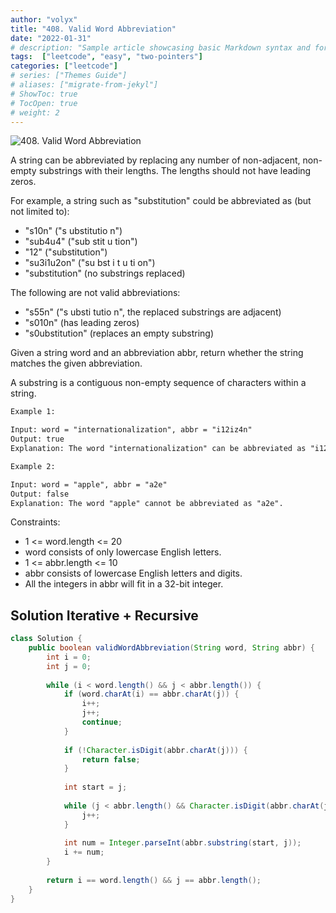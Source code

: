 ```yaml
---
author: "volyx"
title: "408. Valid Word Abbreviation"
date: "2022-01-31"
# description: "Sample article showcasing basic Markdown syntax and formatting for HTML elements."
tags:  ["leetcode", "easy", "two-pointers"]
categories: ["leetcode"]
# series: ["Themes Guide"]
# aliases: ["migrate-from-jekyl"]
# ShowToc: true
# TocOpen: true
# weight: 2
---
```


![408. Valid Word Abbreviation](https://leetcode.com/problems/valid-word-abbreviation/)

A string can be abbreviated by replacing any number of non-adjacent, non-empty substrings with their lengths. The lengths should not have leading zeros.

For example, a string such as "substitution" could be abbreviated as (but not limited to):

- "s10n" ("s ubstitutio n")
- "sub4u4" ("sub stit u tion")
- "12" ("substitution")
- "su3i1u2on" ("su bst i t u ti on")
- "substitution" (no substrings replaced)

The following are not valid abbreviations:

- "s55n" ("s ubsti tutio n", the replaced substrings are adjacent)
- "s010n" (has leading zeros)
- "s0ubstitution" (replaces an empty substring)

Given a string word and an abbreviation abbr, return whether the string matches the given abbreviation.

A substring is a contiguous non-empty sequence of characters within a string.

```txt
Example 1:

Input: word = "internationalization", abbr = "i12iz4n"
Output: true
Explanation: The word "internationalization" can be abbreviated as "i12iz4n" ("i nternational iz atio n").
```

```txt
Example 2:

Input: word = "apple", abbr = "a2e"
Output: false
Explanation: The word "apple" cannot be abbreviated as "a2e".
```

Constraints:
- 1 <= word.length <= 20
- word consists of only lowercase English letters.
- 1 <= abbr.length <= 10
- abbr consists of lowercase English letters and digits.
- All the integers in abbr will fit in a 32-bit integer.

## Solution Iterative + Recursive

```java
class Solution {
    public boolean validWordAbbreviation(String word, String abbr) {
        int i = 0;
        int j = 0;
        
        while (i < word.length() && j < abbr.length()) {
            if (word.charAt(i) == abbr.charAt(j)) {
                i++;
                j++;
                continue;
            }
            
            if (!Character.isDigit(abbr.charAt(j))) {
                return false;
            }
            
            int start = j;
            
            while (j < abbr.length() && Character.isDigit(abbr.charAt(j))) {
                j++;
            }
            
            int num = Integer.parseInt(abbr.substring(start, j));
            i += num;
        }
        
        return i == word.length() && j == abbr.length();
    }
}
```
